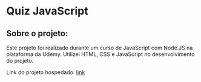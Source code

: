 # Quiz JavaScript

## Sobre o projeto:

Este projeto foi realizado durante um curso de JavaScript com Node.JS na plataforma da Udemy. Utilizei HTML, CSS e JavaScript no desenvolvimento do projeto.

Link do projeto hospedado: <a href="https://quizjsgame.netlify.app">link</a>
